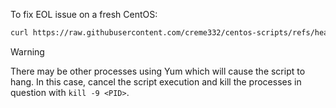 To fix EOL issue on a fresh CentOS:

```bash
curl https://raw.githubusercontent.com/creme332/centos-scripts/refs/heads/main/yum.sh | sh
```

> [!WARNING]
> There may be other processes using Yum which will cause the script to hang. In this case, cancel the script execution and kill the processes in question with `kill -9 <PID>`.